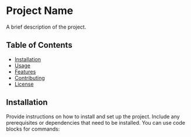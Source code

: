 # Project Name

A brief description of the project.

## Table of Contents

- [Installation](#installation)
- [Usage](#usage)
- [Features](#features)
- [Contributing](#contributing)
- [License](#license)

## Installation

Provide instructions on how to install and set up the project. Include any prerequisites or dependencies that need to be installed. You can use code blocks for commands:

